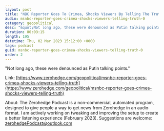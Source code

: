 ```yaml
---
layout: post
title: "NBC Reporter Goes To Crimea, Shocks Viewers By Telling The Truth"
audio: msnbc-reporter-goes-crimea-shocks-viewers-telling-truth-0
category: geopolitical
desc: "&quot;Not long ago, these were denounced as Putin talking points.&quot;"
duration: 00:03:15
length: 195
datetime: Thu, 02 Mar 2023 15:12:00 +0000
tags: podcast
guid: msnbc-reporter-goes-crimea-shocks-viewers-telling-truth-0
order: 2
---
```

&quot;Not long ago, these were denounced as Putin talking points.&quot;

Link: [https://www.zerohedge.com/geopolitical/msnbc-reporter-goes-crimea-shocks-viewers-telling-truth](https://www.zerohedge.com/geopolitical/msnbc-reporter-goes-crimea-shocks-viewers-telling-truth)

About: The Zerohedge Podcast is a non-commercial, automated program, designed to give people a way to get news from Zerohedge in an audio format.  I am actively working on tweaking and improving the setup to create a better listening experience (February 2023).  Suggestions are welcome: [zerohedgePodcast@outlook.com](mailto:zerohedgePodcast@outlook.com)